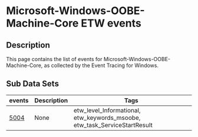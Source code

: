# Microsoft-Windows-OOBE-Machine-Core ETW events

## Description
This page contains the list of events for Microsoft-Windows-OOBE-Machine-Core, as collected by the Event Tracing for Windows.

## Sub Data Sets
|events|Description|Tags|
|---|---|---|
|[5004](events/event-5004.md)|None|etw_level_Informational, etw_keywords_msoobe, etw_task_ServiceStartResult|

